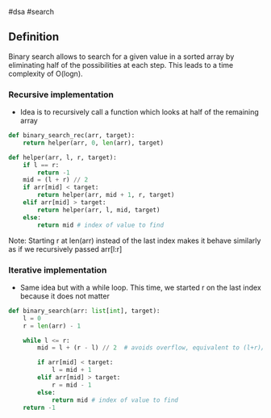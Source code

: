 #dsa #search

## Definition

Binary search allows to search for a given value in a sorted array by eliminating
half of the possibilities at each step. This leads to a time complexity of O(logn).

### Recursive implementation

- Idea is to recursively call a function which looks at half of the remaining array

```python
def binary_search_rec(arr, target):
    return helper(arr, 0, len(arr), target)

def helper(arr, l, r, target):
    if l == r:
        return -1
    mid = (l + r) // 2
    if arr[mid] < target:
        return helper(arr, mid + 1, r, target)
    elif arr[mid] > target:
        return helper(arr, l, mid, target)
    else:
        return mid # index of value to find
```

Note: Starting r at len(arr) instead of the last index makes it behave similarly as if
we recursively passed arr[l:r]

### Iterative implementation

- Same idea but with a while loop.
  This time, we started r on the last index because it does not matter

```python
def binary_search(arr: list[int], target):
    l = 0
    r = len(arr) - 1

    while l <= r:
        mid = l + (r - l) // 2  # avoids overflow, equivalent to (l+r)//2

        if arr[mid] < target:
            l = mid + 1
        elif arr[mid] > target:
            r = mid - 1
        else:
            return mid # index of value to find
    return -1
```
